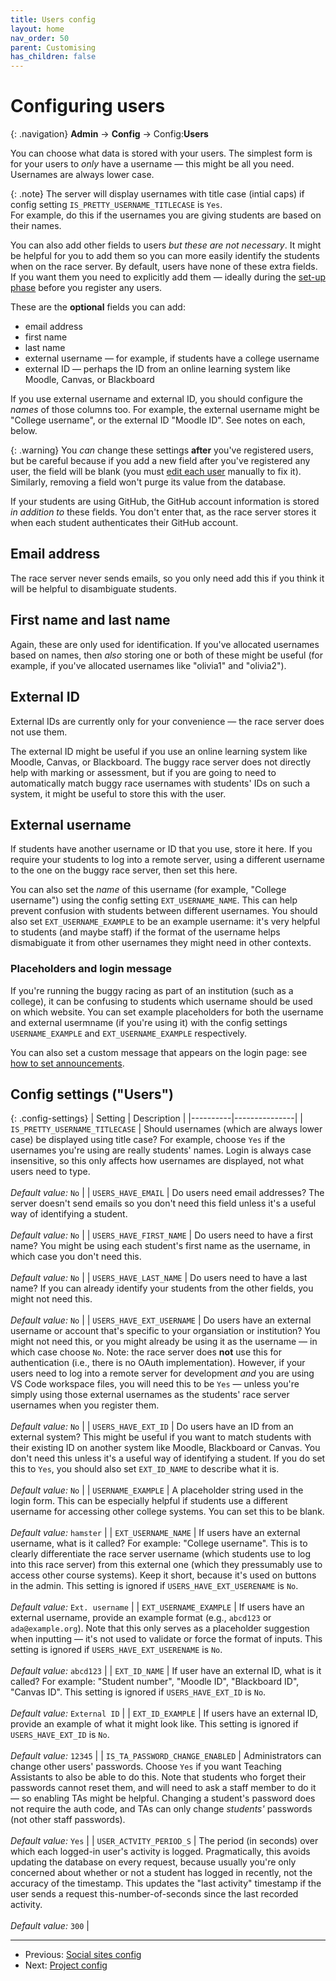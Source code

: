 ```yaml
---
title: Users config
layout: home
nav_order: 50
parent: Customising
has_children: false
---
```



# Configuring users

{: .navigation}
**Admin** → **Config** → Config:**Users**

You can choose what data is stored with your users. The simplest form is for
your users to _only_ have a username — this might be all you need. Usernames
are always lower case.

{: .note}
The server will display usernames with title case (intial caps) if config
setting `IS_PRETTY_USERNAME_TITLECASE` is `Yes`.  
For example, do this if the usernames you are giving students are based on
their names.

You can also add other fields to users _but these are not necessary_. It might
be helpful for you to add them so you can more easily identify the students
when on the race server. By default, users have none of these extra fields. If
you want them you need to explicitly add them — ideally during the
[set-up phase](setup-phase) before you register any users.

These are the **optional** fields you can add:

* email address
* first name
* last name
* external username — for example, if students have a college username
* external ID — perhaps the ID from an online learning system like Moodle,
  Canvas, or Blackboard

If you use external username and external ID, you should configure the _names_
of those columns too. For example, the external username might be "College
username", or the external ID "Moodle ID". See notes on each, below.

{: .warning}
You _can_ change these settings **after** you've registered users, but be
careful because if you add a new field after you've registered any user, the
field will be blank (you must [edit each user](../running/user-management)
manually to fix it). Similarly, removing a field won't purge its value from the
database.

If your students are using GitHub, the GitHub account information is stored _in
addition to_ these fields. You don't enter that, as the race server stores it
when each student authenticates their GitHub account.

## Email address

The race server never sends emails, so you only need add this if you think it
will be helpful to disambiguate students.

## First name and last name

Again, these are only used for identification. If you've allocated usernames
based on names, then _also_ storing one or both of these might be useful
(for example, if you've allocated usernames like "olivia1" and "olivia2").

## External ID

External IDs are currently only for your convenience — the race server does
not use them.

The external ID might be useful if you use an online learning system like
Moodle, Canvas, or Blackboard. The buggy race server does not directly help
with marking or assessment, but if you are going to need to automatically
match buggy race usernames with students' IDs on such a system, it might be
useful to store this with the user.


## External username

If students have another username or ID that you use, store it here. If you require your students to log into a remote server, using
a different username to the one on the buggy race server, then set this here.

You can also set the _name_ of this username (for example, "College username")
using the config setting `EXT_USERNAME_NAME`. This can help prevent confusion
with students between different usernames. You should also set
`EXT_USERNAME_EXAMPLE` to be an example username: it's very helpful to students
(and maybe staff) if the format of the username helps dismabiguate it from
other usernames they might need in other contexts.


### Placeholders and login message

If you're running the buggy racing as part of an institution (such as a college), it can be confusing to students which username should be used on
which website. You can set example placeholders for both the username and
external usermname (if you're using it) with the config settings
`USERNAME_EXAMPLE` and `EXT_USERNAME_EXAMPLE` respectively.

You can also set a custom message that appears on the login page:
see [how to set announcements](../running/announcements).



## Config settings ("Users")

{: .config-settings}
| Setting  | Description   |
|----------|---------------|
| `IS_PRETTY_USERNAME_TITLECASE` | Should usernames (which are always lower case) be displayed using title case? For example, choose `Yes` if the usernames you're using are really students' names. Login is always case insensitive, so this only affects how usernames are displayed, not what users need to type.  <br><br> _Default value:_ `No` |
| `USERS_HAVE_EMAIL` | Do users need email addresses? The server doesn't send emails so you don't need this field unless it's a useful way of identifying a student.  <br><br> _Default value:_ `No` |
| `USERS_HAVE_FIRST_NAME` | Do users need to have a first name? You might be using each student's first name as the username, in which case you don't need this.  <br><br> _Default value:_ `No` |
| `USERS_HAVE_LAST_NAME` | Do users need to have a last name? If you can already identify your students from the other fields, you might not need this.  <br><br> _Default value:_ `No` |
| `USERS_HAVE_EXT_USERNAME` | Do users have an external username or account that's specific to your organsiation or institution? You might not need this, or you might already be using it as the username — in which case choose `No`. Note: the race server does **not** use this for authentication (i.e., there is no OAuth implementation). However, if your users need to log into a remote server for development _and_ you are using VS Code workspace files, you will need this to be `Yes` — unless you're simply using those external usernames as the students' race server usernames when you register them.  <br><br> _Default value:_ `No` |
| `USERS_HAVE_EXT_ID` | Do users have an ID from an external system? This might be useful if you want to match students with their existing ID on another system like Moodle, Blackboard or Canvas. You don't need this unless it's a useful way of identifying a student. If you do set this to `Yes`, you should also set `EXT_ID_NAME` to describe what it is.  <br><br> _Default value:_ `No` |
| `USERNAME_EXAMPLE` | A placeholder string used in the login form. This can be especially helpful if students use a different username for accessing other college systems. You can set this to be blank.   <br><br> _Default value:_ `hamster` |
| `EXT_USERNAME_NAME` | If users have an external username, what is it called? For example: "College username". This is to clearly differentiate the race server username (which students use to log into this race server) from this external one (which they pressumably use to access other course systems). Keep it short, because it's used on buttons in the admin. This setting is ignored if `USERS_HAVE_EXT_USERENAME` is `No`.  <br><br> _Default value:_ `Ext. username` |
| `EXT_USERNAME_EXAMPLE` | If users have an external username, provide an example format (e.g., `abcd123` or `ada@example.org`). Note that this only serves as a placeholder suggestion when inputting — it's not used to validate or force the format of inputs. This setting is ignored if `USERS_HAVE_EXT_USERENAME` is `No`.  <br><br> _Default value:_ `abcd123` |
| `EXT_ID_NAME` | If user have an external ID, what is it called? For example: "Student number", "Moodle ID", "Blackboard ID", "Canvas ID". This setting is ignored if `USERS_HAVE_EXT_ID` is `No`.  <br><br> _Default value:_ `External ID` |
| `EXT_ID_EXAMPLE` | If users have an external ID, provide an example of what it might look like. This setting is ignored if `USERS_HAVE_EXT_ID` is `No`.  <br><br> _Default value:_ `12345` |
| `IS_TA_PASSWORD_CHANGE_ENABLED` | Administrators can change other users' passwords. Choose `Yes` if you want Teaching Assistants to also be able to do this. Note that students who forget their passwords cannot reset them, and will need to ask a staff member to do it — so enabling TAs might be helpful. Changing a student's password does not require the auth code, and TAs can only change _students'_ passwords (not other staff passwords).  <br><br> _Default value:_ `Yes` |
| `USER_ACTVITY_PERIOD_S` | The period (in seconds) over which each logged-in user's activity is logged. Pragmatically, this avoids updating the database on every request, because usually you're only concerned about whether or not a student has logged in recently, not the accuracy of the timestamp. This updates the "last activity" timestamp if the user sends a request this-number-of-seconds since the last recorded activity.  <br><br> _Default value:_ `300` |


 ---
 * Previous: [Social sites config](social)
 * Next: [Project config](project)

